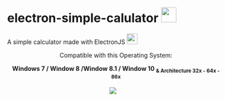 <h1> electron-simple-calulator <a href="#" /><img width="35PX" src="https://upload.wikimedia.org/wikipedia/commons/thumb/9/91/Electron_Software_Framework_Logo.svg/1200px-Electron_Software_Framework_Logo.svg.png"></img></a></h1>

<p>A simple calculator made with ElectronJS
<a href="#" /><img width="25" src="https://upload.wikimedia.org/wikipedia/commons/thumb/9/91/Electron_Software_Framework_Logo.svg/1200px-Electron_Software_Framework_Logo.svg.png"></img></a></p>

<p align="center">Compatible with this Operating System:</p>
<p align="center"><b> Windows 7 / Window 8 /Window 8.1 / Window 10 <sub>& Architecture 32x - 64x - 86x</b></sub></p>

<a href="https://github.com/AfiCookie/electron-simple-calulator/releases/download/0.0.4/SimpleCalculatorInstaller.exe" />
<p align="center"><img align="center" src="https://i.imgur.com/ujuyDqs.png"></img><img width="15" src="https://img.icons8.com/all/500/cursor.png"></img></p>
